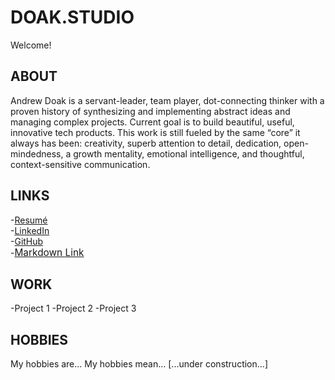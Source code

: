 # DOAK.STUDIO

Welcome!

## ABOUT

Andrew Doak is a servant-leader, team player, dot-connecting thinker with a proven history of synthesizing and implementing abstract ideas and managing complex projects. Current goal is to build beautiful, useful, innovative tech products. This work is still fueled by the same “core” it always has been: creativity, superb attention to detail, dedication, open-mindedness, a growth mentality, emotional intelligence, and thoughtful, context-sensitive communication.

## LINKS

-[Resumé](https://github.com/andrewdoak/doak.studio/blob/main/andrew-doak_resume.pdf) <br/>
-[LinkedIn](http://www.linkedin.com/in/theandrewdoak) <br/>
-[GitHub](https://github.com/andrewdoak/) <br/>
-<a href="https://markdownmonster.west-wind.com" target="_blank" style="font-size: 1.1em">Markdown Link</a>

## WORK

-Project 1
-Project 2
-Project 3

## HOBBIES

My hobbies are...
My hobbies mean...
[...under construction...]
